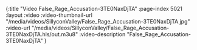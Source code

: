{:title "Video False_Rage_Accusation-3TE0NaxDjTA" :page-index 5021 :layout :video :video-thumbnail-url "/media/videos/SillyconValley/False_Rage_Accusation-3TE0NaxDjTA.jpg" :video-url "/media/videos/SillyconValley/False_Rage_Accusation-3TE0NaxDjTA.hls/out.m3u8" :video-description "False_Rage_Accusation-3TE0NaxDjTA" }
